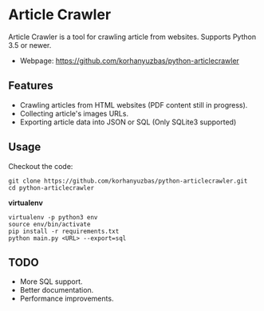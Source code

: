 Article Crawler
============

Article Crawler is a tool for crawling article from websites.
Supports Python 3.5 or newer.

 * Webpage: https://github.com/korhanyuzbas/python-articlecrawler

Features
--------

 * Crawling articles from HTML websites (PDF content still in progress).
 * Collecting article's images URLs.
 * Exporting article data into JSON or SQL (Only SQLite3 supported)


 ## Usage
 
Checkout the code:

	git clone https://github.com/korhanyuzbas/python-articlecrawler.git
	cd python-articlecrawler


**virtualenv**

	virtualenv -p python3 env
	source env/bin/activate
    pip install -r requirements.txt
    python main.py <URL> --export=sql
    

TODO
----

 * More SQL support.
 * Better documentation.
 * Performance improvements.
